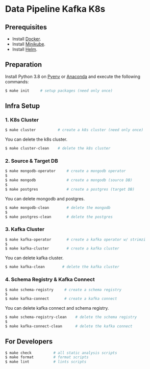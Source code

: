 # Data Pipeline Kafka K8s

## Prerequisites

- Install [Docker](https://docs.docker.com/engine/install/).
- Install [Minikube](https://minikube.sigs.k8s.io/docs/start/).
- Install [Helm](https://helm.sh/docs/intro/install/).

## Preparation

Install Python 3.8 on [Pyenv](https://github.com/pyenv/pyenv#installation) or [Anaconda](https://docs.anaconda.com/anaconda/install/index.html) and execute the following commands:

```bash
$ make init     # setup packages (need only once)
```

## Infra Setup

### 1. K8s Cluster

```bash
$ make cluster          # create a k8s cluster (need only once)
```

You can delete the k8s cluster.

```bash
$ make cluster-clean    # delete the k8s cluster
```

### 2. Source & Target DB

```bash
$ make mongodb-operator     # create a mongodb operator
$
$ make mongodb              # create a mongodb (source DB)
$
$ make postgres             # create a postgres (target DB)
```

You can delete mongodb and postgres.

```bash
$ make mongodb-clean        # delete the mongodb
$
$ make postgres-clean       # delete the postgres
```

### 3. Kafka Cluster

```bash
$ make kafka-operator       # create a kafka operator w/ strimzi
$
$ make kafka-cluster        # create a kafka cluster
```

You can delete kafka cluster.

```bash
$ make kafka-clean        # delete the kafka cluster
```

### 4. Schema Registry & Kafka Connect

```bash
$ make schema-registry     # create a schema registry
$
$ make kafka-connect       # create a kafka connect
```

You can delete kafka connect and schema registry.

```bash
$ make schema-registry-clean    # delete the schema registry
$
$ make kafka-connect-clean      # delete the kafka connect
```

## For Developers

```bash
$ make check          # all static analysis scripts
$ make format         # format scripts
$ make lint           # lints scripts
```
